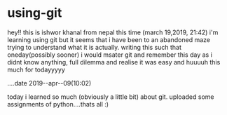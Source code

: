 # using-git
hey!! this is ishwor khanal from nepal
this time (march 19,2019, 21:42) i'm learning using git
but it seems that i have been to an abandoned maze 
trying to understand what it is actually. writing this such that oneday(possibly sooner)
i would msater git and remember this day as i didnt know anything, full dilemma and realise it was easy and huuuuh this much for 
todayyyyy



....date 2019--apr--09(10:02)

today i learned so much (obviously a little bit) about git. uploaded some assignments of python....thats all :)
